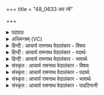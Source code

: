+++
title = "48_0633 अप त्ये"

+++
<details><summary>पदपाठः</summary>

अ꣡प꣢꣯। त्ये। ता꣣य꣡वः꣢। य꣣था। न꣡क्ष꣢꣯त्रा। य꣣न्ति। अक्तु꣡भिः꣢। सू꣡रा꣢꣯य। वि꣣श्व꣡च꣢क्षसे। वि꣣श्व꣢। च꣣क्षसे। ६३३।
</details>

<details><summary>अधिमन्त्रम् (VC)</summary>

- सूर्यः
- प्रस्कण्वः काण्वः
- गायत्री
- षड्जः
- आरण्यं काण्डम्
</details>

<details><summary>हिन्दी : आचार्य रामनाथ वेदालंकार - विषयः</summary>

अगले मन्त्र में पुनः सूर्य और परमात्मा की महिमा का वर्णन है।
</details>

<details><summary>हिन्दी : आचार्य रामनाथ वेदालंकार - पदार्थः</summary>

पदार्थान्वयभाषाः -  प्रथम—सूर्य के पक्ष में। (विश्वचक्षसे) सर्वप्रकाशक (सूराय) सूर्य के लिए, अर्थात् मानो भय के मारे उसे स्थान देने के लिए (अक्तुभिः) रात्रियों सहित (नक्षत्रा) तारावलियाँ (अप यन्ति) अदृश्य हो जाती हैं, (यथा) जैसे (त्ये) वे, दूसरों के घर में सेंध लगानेवाले (तायवः) चोर, सूर्य के आने पर कहीं छिप जाते हैं ॥ द्वितीय—परमात्मा के पक्ष में। जब हृदयाकाश में परमात्मारूप सूर्य उदयोन्मुख होता है, तब (विश्वचक्षसे) सर्वप्रकाशक (सूराय) उस प्रेरक परमात्मा के लिए, अर्थात् मानो भय के मारे उसे स्थान देने के लिए (त्ये तायवः यथा) वे उन परपीडक प्रसिद्ध चोरों की भाँति (नक्षत्रा) सक्रिय काम, क्रोध, लोभ, मोह आदि (अक्तुभिः) तमोगुण की व्याप्ति रूप रात्रियों सहित (अप यन्ति) हट जाते हैं ॥७॥ इस मन्त्र में उपमा और श्लेष अलङ्कार हैं ॥७॥
</details>

<details><summary>हिन्दी : आचार्य रामनाथ वेदालंकार - भावार्थः</summary>

भावार्थभाषाः -  जैसे आकाश में सूर्य को उदयोन्मुख देखकर मानो उसकी तीव्र प्रभा से भयभीत हुए तारागण चोरों के समान छिप जाते हैं, वैसे ही तेज के निधि परमेश्वर को हृदयाकाश में उदित होता हुआ देख, उसके दुर्धर्ष प्रताप से त्रस्त हुए काम-क्रोध आदि भाग खड़े होते हैं ॥७॥
</details>

<details><summary>संस्कृत : आचार्य रामनाथ वेदालंकार - विषयः</summary>

अथ पुनरपि सूर्यस्य परमात्मनश्च महिमा वर्ण्यते।
</details>

<details><summary>संस्कृत : आचार्य रामनाथ वेदालंकार - पदार्थः</summary>

पदार्थान्वयभाषाः -  प्रथमः—सूर्यपक्षे। (विश्वचक्षसे) सर्वप्रकाशकाय (सूराय) सूर्याय, भिया तस्मै अवकाशं प्रदातुमिवेत्यर्थः, (अक्तुभिः) रात्रिभिः सह। अक्तुरिति रात्रिनाम। निघं० १।७। (नक्षत्रा) तारावल्यः। नक्षत्राणि इति प्राप्ते, ‘शेश्छन्दसि बहुलम्’ इति शिलोपः। (अप यन्ति) अप गच्छन्ति, निलीयन्ते। कथमिव ? (त्ये) ते, रात्रौ परगृहे सन्धिच्छेदादिकं कुर्वाणाः (तायवः यथा) तस्कराः यथा सूर्यागमे निलीयन्ते तद्वदित्यर्थः। तायुरिति स्तेननाम। निघं० ३।२४ ॥ अथ द्वितीयः—परमात्मपक्षे। यदा हृदयगगने परमात्मसूर्य उदयोन्मुखो भवति तदा (विश्वचक्षसे) सर्वद्रष्ट्रे सर्वप्रकाशकाय वा (सूराय) तस्मै प्रेरकाय परमात्मने। षू प्रेरणे धातोः ‘सुसूधाञ्। उ० २।२४’ इति क्रन् प्रत्ययः। भिया तस्मै अवकाशं प्रदातुमिव (त्ये तायवः यथा) ते परविद्रावकाः तस्कराः इव (नक्षत्रा) सक्रियाः कामक्रोधलोभमोहादयः। नक्षतेर्गतिकर्मणः ‘अभिनक्षियजि०। उ० ३।१०५’ इति अत्रन् प्रत्ययः। (अक्तुभिः) तमोगुणव्याप्तिरूपाभिर्निशाभिः सह (अपयन्ति) अपगच्छन्ति ॥७॥२ अत्रोपमालङ्कारः श्लेषश्च ॥७॥
</details>

<details><summary>संस्कृत : आचार्य रामनाथ वेदालंकार - भावार्थः</summary>

भावार्थभाषाः -  यथा गगने सूर्यमुदयोन्मुखं वीक्ष्य तीव्रप्रभाभीता इव तारागणाश्चौरा इव निलीयन्ते तथैव तेजोनिधिं परमेश्वरं हृदयाकाशे समुद्यन्तं विलोक्य दुर्धर्षात् तत्प्रतापात् त्रस्ताः कामक्रोधादयः पलायन्ते ॥७॥
</details>

<details><summary>संस्कृत : आचार्य रामनाथ वेदालंकार - पादटिप्पनी</summary>

टिप्पणी:   १. ऋ० १।५०।२, अथ० १३।२।१७ ऋषिः ब्रह्मा, देवता रोहित आदित्यः। अथ० २०।४७।१४। २. दयानन्दर्षिर्मन्त्रमिमम् ऋग्भाष्ये (ऋ० १।५०।२) “यथा रात्रौ नक्षत्राणि चन्द्रेण प्राणाश्च शरीरेण सह वर्तन्ते तथा विवाहितस्त्रीपुरुषौ वर्त्तेयाताम्” इति विषये व्याख्यातवान्।
</details>